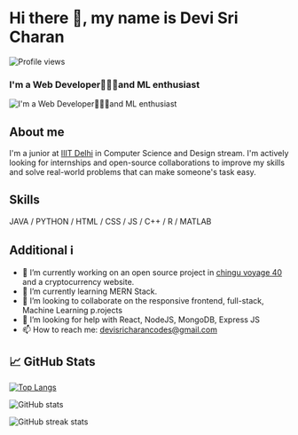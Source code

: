 # Hi there 👋, my name is Devi Sri Charan
![Profile views](https://gpvc.arturio.dev/devisri-charan)
### I'm a Web Developer👨🏼‍💻and ML enthusiast
![I'm a Web Developer👨🏼‍💻and ML enthusiast](https://user-images.githubusercontent.com/88871184/182323596-22e843cb-d4ea-4db4-9018-36f6a0c1e79c.png)

## About me
I'm a junior at [IIIT Delhi](http://iiitd.ac.in) in Computer Science and Design stream. I'm actively looking for internships and open-source collaborations to improve my skills and solve real-world problems that can make someone's task easy.

## Skills 
JAVA / PYTHON / HTML / CSS / JS / C++ / R / MATLAB

## Additional ℹ 
- 🔭 I’m currently working on an open source project in [chingu voyage 40](https://github.com/chingu-voyages/v40-bears-team-36) and a cryptocurrency website. 
- 🌱 I’m currently learning MERN Stack. 
- 👯 I’m looking to collaborate on the responsive frontend, full-stack, Machine Learning p.rojects 
- 🤔 I’m looking for help with React, NodeJS, MongoDB, Express JS 
- 📫 How to reach me: devisricharancodes@gmail.com 

## 📈 GitHub Stats

[![Top Langs](https://github-readme-stats.vercel.app/api/top-langs/?username=devisri-charan)](https://github.com/anuraghazra/github-readme-stats)

![GitHub stats](https://github-readme-stats.vercel.app/api?username=devisri-charan&show_icons=true&count_private=true)  

![GitHub streak stats](https://github-readme-streak-stats.herokuapp.com/?user=devisri-charan) 
